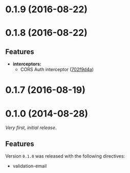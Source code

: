 # 0.1.9 (2016-08-22)



# 0.1.8 (2016-08-22)

## Features

- **interceptors:** 
  - CORS Auth interceptor ([702f9d4a](http://github.com/clickataxi/dd-common/commit/702f9d4a))   


# 0.1.7 (2016-08-19)



# 0.1.0 (2014-08-28)

_Very first, initial release_.

## Features

Version `0.1.0` was released with the following directives:

* validation-email